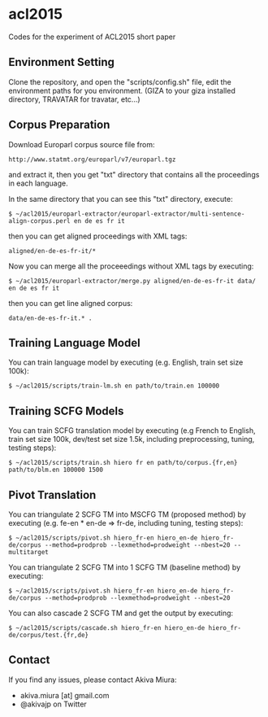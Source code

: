 # acl2015
Codes for the experiment of ACL2015 short paper

## Environment Setting

Clone the repository, and open the "scripts/config.sh" file, edit the environment paths for you environment. (GIZA to your giza installed directory, TRAVATAR for travatar, etc...)

## Corpus Preparation
Download Europarl corpus source file from:

    http://www.statmt.org/europarl/v7/europarl.tgz

and extract it, then you get "txt" directory that contains all the proceedings in each language.

In the same directory that you can see this "txt" directory, execute:

    $ ~/acl2015/europarl-extractor/europarl-extractor/multi-sentence-align-corpus.perl en de es fr it

then you can get aligned proceedings with XML tags:

    aligned/en-de-es-fr-it/*
    
Now you can merge all the proceeedings without XML tags by executing:

    $ ~/acl2015/europarl-extractor/merge.py aligned/en-de-es-fr-it data/ en de es fr it

then you can get line aligned corpus:

    data/en-de-es-fr-it.* .

## Training Language Model

You can train language model by executing (e.g. English, train set size 100k):

    $ ~/acl2015/scripts/train-lm.sh en path/to/train.en 100000

## Training SCFG Models

You can train SCFG translation model by executing (e.g French to English, train set size 100k, dev/test set size 1.5k, including preprocessing, tuning, testing steps):

    $ ~/acl2015/scripts/train.sh hiero fr en path/to/corpus.{fr,en} path/to/blm.en 100000 1500

## Pivot Translation

You can triangulate 2 SCFG TM into MSCFG TM (proposed method) by executing (e.g. fe-en * en-de => fr-de, including tuning, testing steps):

    $ ~/acl2015/scripts/pivot.sh hiero_fr-en hiero_en-de hiero_fr-de/corpus --method=prodprob --lexmethod=prodweight --nbest=20 --multitarget

You can triangulate 2 SCFG TM into 1 SCFG TM (baseline method) by executing:

    $ ~/acl2015/scripts/pivot.sh hiero_fr-en hiero_en-de hiero_fr-de/corpus --method=prodprob --lexmethod=prodweight --nbest=20

You can also cascade 2 SCFG TM and get the output by executing:

    $ ~/acl2015/scripts/cascade.sh hiero_fr-en hiero_en-de hiero_fr-de/corpus/test.{fr,de}

## Contact

If you find any issues, please contact Akiva Miura:

 * akiva.miura [at] gmail.com
 * @akivajp on Twitter
